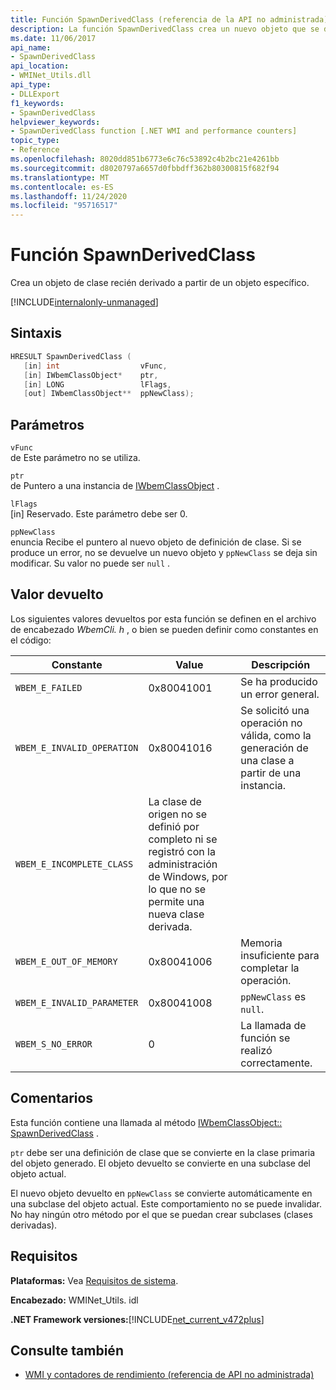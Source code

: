 ```yaml
---
title: Función SpawnDerivedClass (referencia de la API no administrada)
description: La función SpawnDerivedClass crea un nuevo objeto que se deriva de un objeto.
ms.date: 11/06/2017
api_name:
- SpawnDerivedClass
api_location:
- WMINet_Utils.dll
api_type:
- DLLExport
f1_keywords:
- SpawnDerivedClass
helpviewer_keywords:
- SpawnDerivedClass function [.NET WMI and performance counters]
topic_type:
- Reference
ms.openlocfilehash: 8020dd851b6773e6c76c53892c4b2bc21e4261bb
ms.sourcegitcommit: d8020797a6657d0fbbdff362b80300815f682f94
ms.translationtype: MT
ms.contentlocale: es-ES
ms.lasthandoff: 11/24/2020
ms.locfileid: "95716517"
---
```

# <a name="spawnderivedclass-function"></a>Función SpawnDerivedClass

Crea un objeto de clase recién derivado a partir de un objeto específico.
  
[!INCLUDE[internalonly-unmanaged](../../../../includes/internalonly-unmanaged.md)]
  
## <a name="syntax"></a>Sintaxis  
  
```cpp  
HRESULT SpawnDerivedClass (
   [in] int                  vFunc,
   [in] IWbemClassObject*    ptr,
   [in] LONG                 lFlags,
   [out] IWbemClassObject**  ppNewClass);
```  

## <a name="parameters"></a>Parámetros

`vFunc`  
de Este parámetro no se utiliza.

`ptr`  
de Puntero a una instancia de [IWbemClassObject](/windows/desktop/api/wbemcli/nn-wbemcli-iwbemclassobject) .

`lFlags`  
[in] Reservado. Este parámetro debe ser 0.

`ppNewClass`  
enuncia Recibe el puntero al nuevo objeto de definición de clase. Si se produce un error, no se devuelve un nuevo objeto y `ppNewClass` se deja sin modificar. Su valor no puede ser `null` .

## <a name="return-value"></a>Valor devuelto

Los siguientes valores devueltos por esta función se definen en el archivo de encabezado *WbemCli. h* , o bien se pueden definir como constantes en el código:

|Constante  |Value  |Descripción  |
|---------|---------|---------|
| `WBEM_E_FAILED` | 0x80041001 | Se ha producido un error general. |
| `WBEM_E_INVALID_OPERATION` | 0x80041016 | Se solicitó una operación no válida, como la generación de una clase a partir de una instancia. |
| `WBEM_E_INCOMPLETE_CLASS` | La clase de origen no se definió por completo ni se registró con la administración de Windows, por lo que no se permite una nueva clase derivada. |
| `WBEM_E_OUT_OF_MEMORY` | 0x80041006 | Memoria insuficiente para completar la operación. |
| `WBEM_E_INVALID_PARAMETER` | 0x80041008 | `ppNewClass` es `null`. |
| `WBEM_S_NO_ERROR` | 0 | La llamada de función se realizó correctamente.  |
  
## <a name="remarks"></a>Comentarios

Esta función contiene una llamada al método [IWbemClassObject:: SpawnDerivedClass](/windows/desktop/api/wbemcli/nf-wbemcli-iwbemclassobject-clone) .

`ptr` debe ser una definición de clase que se convierte en la clase primaria del objeto generado. El objeto devuelto se convierte en una subclase del objeto actual.

El nuevo objeto devuelto en `ppNewClass` se convierte automáticamente en una subclase del objeto actual. Este comportamiento no se puede invalidar. No hay ningún otro método por el que se puedan crear subclases (clases derivadas).

## <a name="requirements"></a>Requisitos  

 **Plataformas:** Vea [Requisitos de sistema](../../get-started/system-requirements.md).  
  
 **Encabezado:** WMINet_Utils. idl  
  
 **.NET Framework versiones:**[!INCLUDE[net_current_v472plus](../../../../includes/net-current-v472plus.md)]  
  
## <a name="see-also"></a>Consulte también

- [WMI y contadores de rendimiento (referencia de API no administrada)](index.md)
